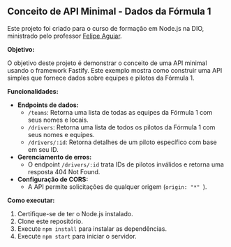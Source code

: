 ## Conceito de API Minimal - Dados da Fórmula 1

Este projeto foi criado para o curso de formação em Node.js na DIO, ministrado pelo professor [Felipe Aguiar](https://github.com/felipeAguiarCode).

**Objetivo:**

O objetivo deste projeto é demonstrar o conceito de uma API minimal usando o framework Fastify. Este exemplo mostra como construir uma API simples que fornece dados sobre equipes e pilotos da Fórmula 1.

**Funcionalidades:**

* **Endpoints de dados:**
    * `/teams`: Retorna uma lista de todas as equipes da Fórmula 1 com seus nomes e locais.
    * `/drivers`: Retorna uma lista de todos os pilotos da Fórmula 1 com seus nomes e equipes.
    * `/drivers/:id`: Retorna detalhes de um piloto específico com base em seu ID.
* **Gerenciamento de erros:**
    * O endpoint `/drivers/:id` trata IDs de pilotos inválidos e retorna uma resposta 404 Not Found.
* **Configuração de CORS:**
    * A API permite solicitações de qualquer origem (`origin: "*" `).

**Como executar:**

1. Certifique-se de ter o Node.js instalado.
2. Clone este repositório.
3. Execute `npm install` para instalar as dependências.
4. Execute `npm start` para iniciar o servidor.
